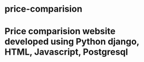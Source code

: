 # price-comparision
<h1>Price comparision website developed using Python django, HTML, Javascript, Postgresql </h1>
